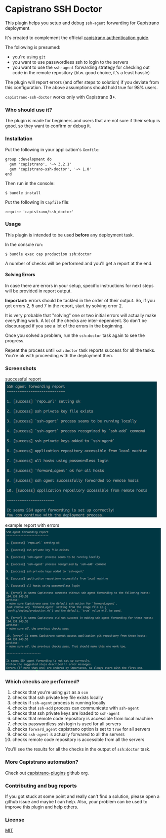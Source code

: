 # Capistrano SSH Doctor

This plugin helps you setup and debug `ssh-agent` forwarding for Capistrano
deployment.

It's created to complement the official
[capistrano authentication guide](http://capistranorb.com/documentation/getting-started/authentication-and-authorisation/).

The following is presumed:
- you're using `git`
- you want to use passwordless ssh to login to the servers
- you want to use the `ssh-agent` forwarding strategy for checking out code in
the remote repository (btw. good choice, it's a least hassle)

The plugin will report errors (and offer steps to solution) if you deviate from
this configuration. The above assumptions should hold true for 98% users.

`capistrano-ssh-doctor` works only with Capistrano **3+**.

### Who should use it?

The plugin is made for beginners and users that are not sure if their setup is
good, so they want to confirm or debug it.

### Installation

Put the following in your application's `Gemfile`:

    group :development do
      gem 'capistrano', '~> 3.2.1'
      gem 'capistrano-ssh-doctor', '~> 1.0'
    end

Then run in the console:

    $ bundle install

Put the following in `Capfile` file:

    require 'capistrano/ssh_doctor'

### Usage

This plugin is intended to be used **before** any deployment task.

In the console run:

    $ bundle exec cap production ssh:doctor

A number of checks will be performed and you'll get a report at the end.

#### Solving Errors

In case there are errors in your setup, specific instructions for next
steps will be provided in report output.

**Important:** errors should be tackled in the order of their output. So, if
you get errors 2, 5 and 7 in the report, start by solving error 2.

It is very probable that "solving" one or two initial errors will actually make
everything work. A lot of the checks are inter-dependent. So don't be
discouraged if you see a lot of the errors in the beginning.

Once you solved a problem, run the `ssh:doctor` task again to see the
progress.

Repeat the process until `ssh:doctor` task reports success for all the
tasks. You're ok with proceeding with the deployment then.

### Screenshots

successful report<br/>
![successful report](/screenshots/report_success.png)

example report with errors<br/>
![report with errors](/screenshots/report_errors.png)

### Which checks are performed?

1. checks that you're using `git` as a `scm`
2. checks that ssh private key file exists locally
3. checks if `ssh-agent` process is running locally
4. checks that `ssh-add` process can communicate with `ssh-agent`
5. checks that ssh private keys are loaded to `ssh-agent`
6. checks that remote code repository is accessible from local machine
7. checks passwordless ssh login is used for all servers
8. checks `forward_agent` capistrano option is set to `true` for all servers
9. checks `ssh-agent` is actually forwared to all the servers
10. checks remote code repository is accessible from all the servers

You'll see the results for all the checks in the output of `ssh:doctor`
task.

### More Capistrano automation?

Check out [capistrano-plugins](https://github.com/capistrano-plugins) github org.

### Contributing and bug reports

If you got stuck at some point and really can't find a solution, please open a
github issue and maybe I can help. Also, your problem can be used to improve
this plugin and help others.

### License

[MIT](LICENSE.md)

